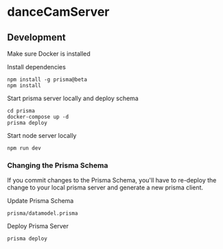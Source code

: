 # danceCamServer

## Development

Make sure Docker is installed

Install dependencies

```
npm install -g prisma@beta
npm install
```

Start prisma server locally and deploy schema

```
cd prisma
docker-compose up -d
prisma deploy
```

Start node server locally

```
npm run dev
```

### Changing the Prisma Schema

If you commit changes to the Prisma Schema, you'll have to re-deploy the change to your local prisma server and generate a new prisma client.

Update Prisma Schema

```
prisma/datamodel.prisma 
```

Deploy Prisma Server

```
prisma deploy
```